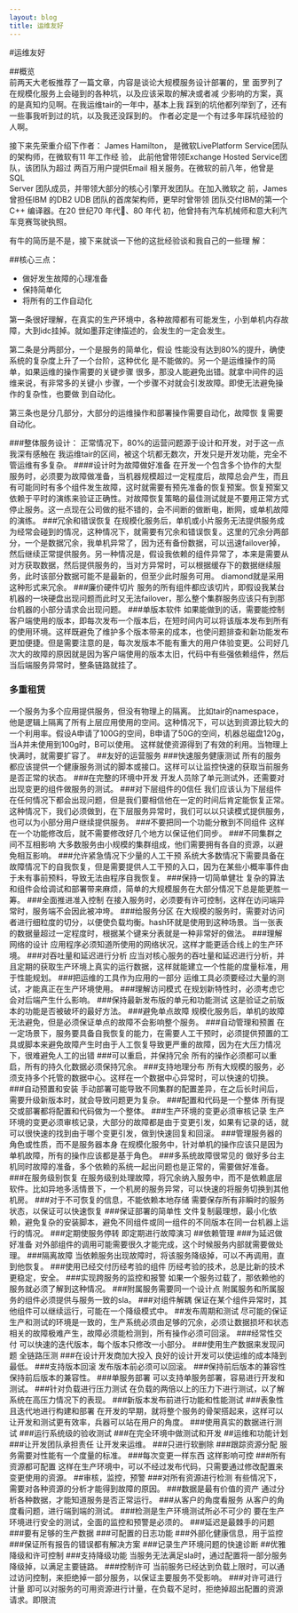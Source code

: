```yaml
---
layout: blog
title: 运维友好
---
```


#运维友好  

##概览  
  前两天大老板推荐了一篇文章，内容是谈论大规模服务设计部署的，里
  面罗列了在规模化服务上会碰到的各种坑，以及应该采取的解决或者减
  少影响的方案，真的是真知灼见啊。在我运维tair的一年中，基本上我
  踩到的坑他都列举到了，还有一些事我听到过的坑，以及我还没踩到的。
  作者必定是一个有过多年踩坑经验的人啊。
  
  接下来先荣重介绍下作者：
  James Hamilton，
  是微软LivePlatform Service团队的架构师，在微软有11 年工作经
  验， 此前他曾带领Exchange Hosted Service团队，该团队为超过
  两百万用户提供Email 相关服务。在微软的前八年，他曾是SQL        
  Server 团队成员，并带领大部分的核心引擎开发团队。在加入微软之
  前，James曾担任IBM 的DB2 UDB 团队的首席架构师，更早时曾带领
  团队交付IBM的第一个C++ 编译器。在20 世纪70 年代􁳿、80 年代
  初，他曾持有汽车机械师和意大利汽车竞赛驾驶执照。
  
  有牛的简历是不是，接下来就谈一下他的这批经验谈和我自己的一些理
  解：
  
##核心三点：
  
  - 做好发生故障的心理准备
  - 保持简单化
  - 将所有的工作自动化
  
  第一条很好理解，在真实的生产环境中，各种故障都有可能发生，小到单机内存故障，大到idc挂掉。就如墨菲定律描述的，会发生的一定会发生。
  
  第二条是分两部分，一个是服务的简单化，假设
  性能没有达到80%的提升，确使系统的复杂度上升了一个台阶，这种优化
  是不能做的。另一个是运维操作的简单，如果运维的操作需要的关键步骤
  很多，那没人能避免出错。就拿中间件的运维来说，有非常多的关键小
  步骤，一个步骤不对就会引发故障。即使无法避免操作的复杂性，也要做
  到自动化。
  
  第三条也是分几部分，大部分的运维操作和部署操作需要自动化，故障恢
  复需要自动化。
 
###整体服务设计：
  正常情况下，80%的运营问题源于设计和开发，对于这一点我深有感触在
我运维tair的区间，被这个坑都无数次，开发只是开发功能，完全不管运维有多复杂。
####设计时为故障做好准备
  在开发一个包含多个协作的大型服务时，必须要为故障做准备，当机器规模超过一定程度后，故障总会产生，而且有可能同时有多个组件发生故障，这时就需要有预先准备的恢复预案。恢复预案又依赖于平时的演练来验证正确性。对故障恢复策略的最佳测试就是不要用正常方式停止服务。这一点现在公司做的挺不错的，会不间断的做断电，断网，或单机故障的演练。
###冗余和错误恢复
  在规模化服务后，单机或小片服务无法提供服务成为经常会碰到的情况，这种情况下，就需要有冗余和错误恢复。这里的冗余分两部分，一个是数据冗余，我单机异常了，因为还有备份数据，可以迅速failover掉，然后继续正常提供服务。另一种情况是，假设我依赖的组件异常了，本来是需要从对方获取数据，然后提供服务的，当对方异常时，可以根据缓存下的数据继续服务，此时该部分数据可能不是最新的，但至少此时服务可用。 diamond就是采用这种形式来冗余。
###廉价硬件切片
  服务的所有组件都应该切片，即假设我某台机器的一块硬盘出现问题而此时又无法failover，那么整个集群服务应该只有到那台机器的小部分请求会出现问题。
###单版本软件
  如果能做到的话，需要能控制客户端使用的版本，即每次发布一个版本后，在短时间内可以将该版本发布到所有的使用环境。这样既避免了维护多个版本带来的成本，也使问题排查和新功能发布更加便捷。但是需要注意的是，每次发版本不能有重大的用户体验变更。公司好几次大的故障的原因就是因为客户端使用的版本太旧，代码中有些强依赖组件，然后当后端服务异常时，整条链路就挂了。
### 多重租赁
  一个服务为多个应用提供服务，但没有物理上的隔离。 比如tair的namespace，他是逻辑上隔离了所有上层应用使用的空间。这种情况下，可以达到资源比较大的一个利用率。假设A申请了100G的空间，B申请了50G的空间，机器总磁盘120g，当A并未使用到100g时，B可以使用。 这样就使资源得到了有效的利用。当物理上快满时，就需要扩容了。
##友好的运营服务
###快速服务健康测试
   所有的服务都应该提供一个健康服务测试的脚本或接口。这样可以让监控快速的获取当前服务是否正常的状态。
###在完整的环境中开发
   开发人员除了单元测试外，还需要对出现变更的组件做服务的测试。
###对下层组件的0信任
   我们应该认为下层组件在任何情况下都会出现问题，但是我们要相信他在一定的时间后肯定能恢复正常。这种情况下，我们必须做到，在下层服务异常时，我们可以以只读模式提供服务，也可以为小部分用户继续提供服务。
###不要把同一个功能分散到不同组件
   这样在一个功能修改后，就不需要修改好几个地方以保证他们同步。
###不同集群之间不互相影响
   大多数服务由小规模的集群组成，他们需要拥有各自的资源，以避免相互影响。
###允许紧急情况下少量的人工干预
   系统大多数情况下需要具备在故障情况下的自我恢复，但是需要提供人工干预的入口，因为在某些小概率事件由于未有事前预料，导致无法由程序自我恢复。
###保持一切简单健壮
   复杂的算法和组件会给调试和部署带来麻烦，简单的大规模服务在大部分情况下总是能更胜一筹。
###全面推进准入控制
   在接入服务时，必须要有许可控制，这样在访问端异常时，服务端不会因此被冲垮。
###给服务分区
   在大规模的服务时，需要对访问者进行细粒度的切分，以便使负载均衡。hash环就是使用到这种场景。当一张表的数据量超过一定程度时，根据某个键来分表就是一种非常好的做法。
###理解网络的设计
   应用程序必须知道所使用的网络状况，这样才能更适合线上的生产环境。
###对吞吐量和延迟进行分析
  应当对核心服务的吞吐量和延迟进行分析，并且定期的获取生产环境上真实的运行数据，这样就能建立一个性能的度量标准，用于性能规划。
###把运维的工具作为应用的一部分
  运维工具必须要经过大量的测试，才能真正在生产环境使用。
###理解访问模式
  在规划新特性时，必须考虑它会对后端产生什么影响。
###保持最新发布版的单元和功能测试
  这是验证之前版本的功能是否被破坏的最好方法。
###避免单点故障
  规模化服务后，单机的故障无法避免，但是必须保证单点的故障不会影响整个服务。
###自动管理和预置
  在一定场景下，服务要具备自我恢复的能力，在需要人工干预时，必须提供预置的工具或脚本来避免故障产生时由于人工恢复导致更严重的故障，因为在大压力情况下，很难避免人工的出错
###可以重启，并保持冗余
  所有的操作必须都可以重启，所有的持久化数据必须保持冗余。
###支持地理分布
  所有大规模的服务，必须支持多个托管的数据中心。这样在一个数据中心异常时，可以快速的切换。
###自动预置和安装
  手动部署可能导致不同集群的配置差异，在之后长时间后，需要升级新版本时，就会导致问题更为复杂。
###配置和代码是一个整体
  所有提交或部署都将配置和代码做为一个整体。
###生产环境的变更必须审核记录
  生产环境的变更必须审核记录，大部分的故障都是由于变更引发，如果有记录的话，就可以很快速的找到由于哪个变更引发，做到快速回复和回滚。
###管理服务器的角色或性质，而不是服务器本身
  在规模化服务中，针对单机的操作应该只是因为单机故障，所有的操作应该都是基于角色。
###多系统故障很常见的
  做好多台主机同时故障的准备，多个依赖的系统一起出问题也是正常的，需要做好准备。
###在服务级别恢复
  在服务级别处理故障，将冗余纳入服务中，而不是依赖底层软件。比如异地多活情景下，一个机房的服务异常，可以快速的将服务切换到其他机房。
###对于不可恢复的信息，不能依赖本地存储
  需要保存所有非瞬时的服务状态，以保证可以快速恢复
###保证部署的简单性
  文件复制最理想，最小化依赖，避免复杂的安装脚本，避免不同组件或同一组件的不同版本在同一台机器上运行的情况。
###定期使服务停转
  即定期进行故障演习
##依赖管理
###为延迟做好准备
  对外部组件的调用可能需要很久才能完成，这个时候服务内部就需要做处理。
###隔离故障
  当依赖服务出现故障时，将该服务降级掉，可以不再调用，直到他恢复。
###使用已经交付历经考验的组件
  历经考验的技术，总是比新的技术更稳定，安全。
###实现跨服务的监控和报警
  如果一个服务过载了，那依赖他的服务就必须了解到这种情况。
###附属服务需要同一个设计点
  附属服务和所属服务的组件必须提供与服务一致的sla。
###对组件解耦
  保证在某个组件异常时，其他组件可以继续运行，可能在一个降级模式中。
##发布周期和测试
  尽可能的保证生产和测试的环境是一致的，生产系统必须由足够的冗余，必须让数据损坏和状态相关的故障极难产生，故障必须能检测到，所有操作必须可回滚。
###经常性交付
  可以快速的迭代版本，每个版本只修改一小部分。
###使用生产数据来发现问题
  全链路压测
###在设计开发商加大投入
  良好的设计开发可以使运维的成本降到最低。
###支持版本回滚
  发布版本前必须可以回滚。
###保持前后版本的兼容性
  保持前后版本的兼容性。
###单服务部署
  可以支持单服务部署，容易进行开发和测试。
###针对负载进行压力测试
  在负载的两倍以上的压力下进行测试，以了解系统在高压力情况下的表现。
###新版本发布前进行功能和性能测试
###表象性且迭代地进行构建和部署
   在开发的早期，就将整个服务的骨架搭起来，这样可以让开发和测试更有效率，兵器可以站在用户的角度。
###使用真实的数据进行测试
###运行系统级的验收测试
###在完全环境中做测试和开发
##运维和功能计划
###让开发团队承担责任
  让开发来运维。
###只进行软删除
###跟踪资源分配
  服务需要对性能有一个度量的标准。
###每次变更一样东西
  这样影响可控
###所有资源都可配置
  这样在生产环境中，可以不经过发布代码，只需要通过修改配置来变更使用的资源。
##审核，监控，预警
###对所有资源进行检测
  有些情况下，需要对各种资源的分析才能得到故障的原因。
###数据是最有价值的资产
  通过分析各种数据，才能知道服务是否正常运行。
###从客户的角度看服务
  从客户的角度看问题，进行端到端的测试。
###检测是生产环境测试所必不可少的
  要在生产环境进行安全的测试，全面的监控和预警是必须的。
###延迟是最棘手的问题
###要有足够的生产数据
###可配置的日志功能
###外部化健康信息，用于监控
###保证所有报告的错误都有解决方案
###记录生产环境问题的快速诊断
##优雅降级和许可控制
###支持降级功能
  当服务无法满足sla时，通过配置将一部分服务降级掉，以满足主要链路。
###控制许可
  当前服务已经达到负载上限时，可以通过访问控制，来拒绝掉一部分服务，以保证主要服务不受影响。
###对许可进行计量
  即可以对服务的可用资源进行计量，在负载不足时，拒绝掉超出配置的资源请求。即限流
